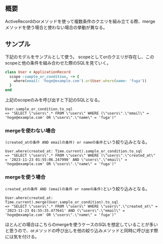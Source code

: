## 概要

ActiveRecordのorメソッドを使って複数条件のクエリを組み立てる際、mergeメソッドを使う場合と使わない場合の挙動が異なる。

## サンプル

下記のモデルをサンプルとして使う。
scopeとしてorのクエリが存在し、このscopeと他の条件を組み合わせた際のSQLを見ていく。

```rb
class User < ApplicationRecord
  scope :sample_or_condition, -> {
    where(email: 'hoge@example.com').or(User.where(name: 'fuga'))
  }
end
```

上記のscopeのみを呼び出すと下記のSQLとなる。

```io
User.sample_or_condition.to_sql
=> "SELECT \"users\".* FROM \"users\" WHERE (\"users\".\"email\" = 'hoge@example.com' OR \"users\".\"name\" = 'fuga')"
```

### mergeを使わない場合

`(created_atの条件 AND emailの条件) or nameの条件`という絞り込みとなる。

```io
User.where(created_at: Time.current).sample_or_condition.to_sql
=> "SELECT \"users\".* FROM \"users\" WHERE (\"users\".\"created_at\" = '2023-11-23 01:55:06.247990' AND \"users\".\"email\" = 'hoge@example.com' OR \"users\".\"name\" = 'fuga')"
```

### mergeを使う場合

`created_atの条件 AND (emailの条件 or nameの条件)`という絞り込みとなる。

```io
User.where(created_at: Time.current).merge(User.sample_or_condition).to_sql
=> "SELECT \"users\".* FROM \"users\" WHERE \"users\".\"created_at\" = '2023-11-23 01:55:35.477641' AND (\"users\".\"email\" = 'hoge@example.com' OR \"users\".\"name\" = 'fuga')"
```

ほとんどの場合はこちらのmergeを使うケースのSQLを想定していることが多いと思うので、orメソッドの呼び出しを他の絞り込みメソッドと同時に呼び出す際には気を付ける。


